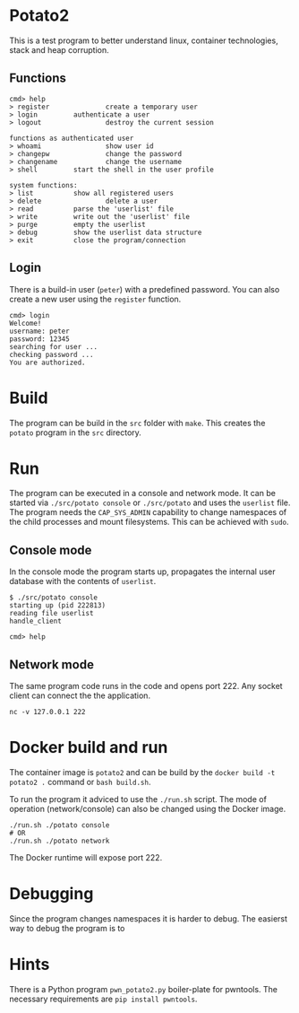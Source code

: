 # Potato2
This is a test program to better understand linux, container technologies, stack and heap corruption.

## Functions

```
cmd> help
> register              create a temporary user
> login         authenticate a user
> logout                destroy the current session

functions as authenticated user
> whoami                show user id
> changepw              change the password
> changename            change the username
> shell         start the shell in the user profile

system functions:
> list          show all registered users
> delete                delete a user
> read          parse the 'userlist' file
> write         write out the 'userlist' file
> purge         empty the userlist
> debug         show the userlist data structure
> exit          close the program/connection
```
## Login
There is a build-in user (`peter`) with a predefined password. You can also create a new user using the `register` function.
```
cmd> login
Welcome!
username: peter
password: 12345
searching for user ...
checking password ...
You are authorized.
```

# Build 
The program can be build in the `src` folder with `make`. This creates the `potato` program in the `src` directory.

# Run
The program can be executed in a console and network mode. It can be started via `./src/potato console` or `./src/potato` and uses the `userlist` file.
The program needs the `CAP_SYS_ADMIN` capability to change namespaces of the child processes and mount filesystems. This can be achieved with `sudo`.

## Console mode
In the console mode the program starts up, propagates the internal user database with the contents of `userlist`.
```
$ ./src/potato console
starting up (pid 222813)
reading file userlist
handle_client

cmd> help
```
## Network mode
The same program code runs in the code and opens port 222. Any socket client can connect the the application.
```
nc -v 127.0.0.1 222
```

# Docker build and run
The container image is `potato2` and can be build by the `docker build -t potato2 .` command or `bash build.sh`.

To run the program it adviced to use the `./run.sh` script. The mode of operation (network/console) can also be changed using the Docker image.
```
./run.sh ./potato console
# OR
./run.sh ./potato network
```
The Docker runtime will expose port 222.

# Debugging
Since the program changes namespaces it is harder to debug. The easierst way to debug the program is to 

# Hints
There is a Python program `pwn_potato2.py` boiler-plate for pwntools. The necessary requirements are `pip install pwntools`.





